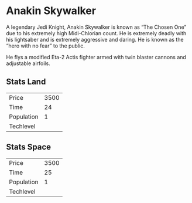 # Anakin Skywalker

A legendary Jedi Knight, Anakin Skywalker is known as “The Chosen One” due to his extremely high Midi-Chlorian count. He is extremely deadly with his lightsaber and is extremely aggressive and daring. He is known as the “hero with no fear” to the public.

He flys a modified Eta-2 Actis fighter armed with twin blaster cannons and adjustable airfoils.

## Stats Land

<table>
    <tr>
        <td>Price</td>
        <td>3500</td>
    </tr>
    <tr>
        <td>Time</td>
        <td>24</td>
    </tr>
    <tr>
        <td>Population</td>
        <td>1</td>
    </tr>
    <tr>
        <td>Techlevel</td>
        <td></td>
    </tr>
</table>

## Stats Space

<table>
    <tr>
        <td>Price</td>
        <td>3500</td>
    </tr>
    <tr>
        <td>Time</td>
        <td>25</td>
    </tr>
    <tr>
        <td>Population</td>
        <td>1</td>
    </tr>
    <tr>
        <td>Techlevel</td>
        <td></td>
    </tr>
</table>
